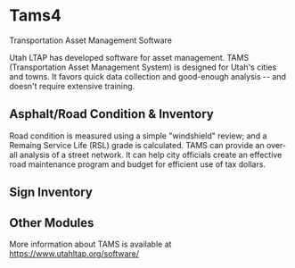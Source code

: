 # Tams4
Transportation Asset Management Software

Utah LTAP has developed software for asset management.  TAMS (Transportation Asset Management System) is designed for Utah's cities and towns.  It favors quick data collection and good-enough analysis -- and doesn't require extensive training.  

## Asphalt/Road Condition & Inventory
Road condition is measured using a simple "windshield" review; and a Remaing Service Life (RSL) grade is calculated.   TAMS can provide an over-all analysis of a street network.  It can help city officials create an effective road maintenance program and budget for efficient use of tax dollars.

## Sign Inventory

## Other Modules

More information about TAMS is available at https://www.utahltap.org/software/

